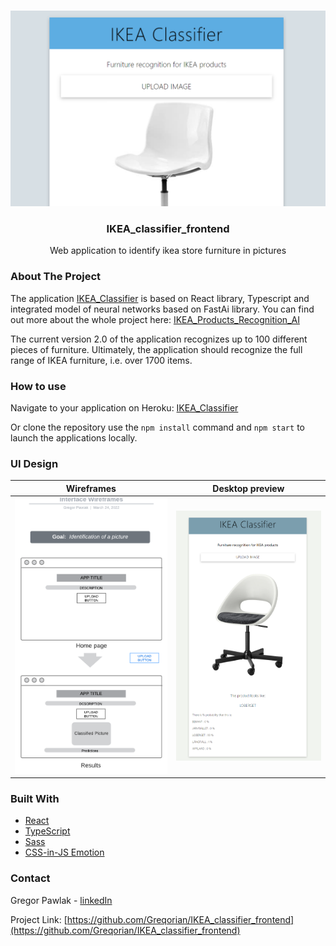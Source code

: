 <br />
<p align="center">
<img src="public/appPreview/appPreview.PNG" width="600"> 
  <h3 align="center">IKEA_classifier_frontend
</h3>

  <p align="center">
    Web application to identify ikea store furniture in pictures
  </p>
</p>


<!-- ABOUT THE PROJECT -->
### About The Project

The application [IKEA_Classifier](https://ikea-classifier.herokuapp.com/) is based on React library, Typescript and integrated model of neural networks based on FastAi library.
You can find out more about the whole project here: [IKEA_Products_Recognition_AI](https://github.com/Greqorian/IKEA_Products_Recognition_AI)

The current version 2.0 of the application recognizes up to 100 different pieces of furniture. Ultimately, the application should recognize the full range of IKEA furniture, i.e. over 1700 items.


### How to use

Navigate to your application on Heroku: [IKEA_Classifier](https://ikea-classifier.herokuapp.com/)

Or clone the repository use the `npm install` command and `npm start` to launch the applications locally.

### UI Design 

| Wireframes                                       | Desktop preview                           | 
|--------------------------------------------------|-------------------------------------------|
| <img src="public/appPreview/interface_wireframes.png" width="400"> |<img src="public/appPreview/appPreivewOld.png" width="400">|

### Built With

* [React](https://reactjs.org/)
* [TypeScript](https://www.typescriptlang.org/)
* [Sass](https://sass-lang.com/)
* [CSS-in-JS Emotion](https://emotion.sh/docs/introduction)

<!-- CONTACT -->
### Contact

Gregor Pawlak - [linkedIn](https://www.linkedin.com/in/grzegorz-pawlak/) 

Project Link: [https://github.com/Greqorian/IKEA_classifier_frontend](https://github.com/Greqorian/IKEA_classifier_frontend)
